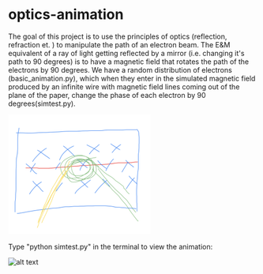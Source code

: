# optics-animation

The goal of this project is to use the principles of optics (reflection, refraction et. ) to manipulate the path of an electron beam. The E&M equivalent of a ray of light getting reflected by a mirror (i.e. changing it's path to 90 degrees) is to have a magnetic field that rotates the path of the electrons by 90 degrees. We have a random distribution of electrons (basic_animation.py), which when they enter in the simulated magnetic field produced by an infinite wire with magnetic field lines coming out of the plane of the paper, change the phase of each electron by 90 degrees(simtest.py).

![alt text](https://github.com/amartyamukherjee/optics-animation/blob/main/Screen%20Shot%202020-11-08%20at%2011.57.19%20AM.png?raw=true)

Type "python simtest.py" in the terminal to view the animation:

![alt text](https://github.com/amartyamukherjee/optics-animation/blob/main/animation.gif)

